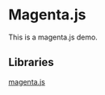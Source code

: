 # Magenta.js
This is a magenta.js demo.

## Libraries
[magenta.js](https://github.com/magenta/magenta-js)

